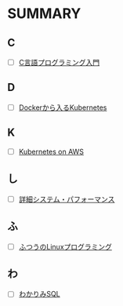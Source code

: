 # SUMMARY
## C
- [ ] [C言語プログラミング入門](https://github.com/thetaru/memorandum/tree/master/Summary/clang)
## D
- [ ] [Dockerから入るKubernetes]()
## K
- [ ] [Kubernetes on AWS]()
## し
- [ ] [詳細システム・パフォーマンス]()
## ふ
- [ ] [ふつうのLinuxプログラミング]()
## わ
- [ ] [わかりみSQL]()
